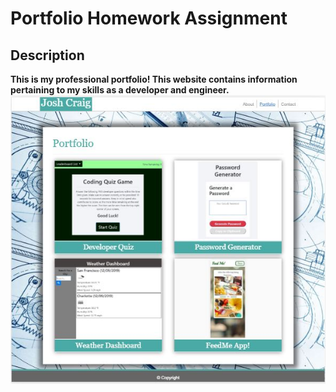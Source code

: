 <h1><strong>Portfolio Homework Assignment<strong></h1>

<h2><strong>Description<strong></h2>
This is my professional portfolio!
This website contains information pertaining to my skills as a developer and engineer. 


<img src="assets/images/viewer.JPG" alt="Portfolio"  style="width:auto; height:auto;">
